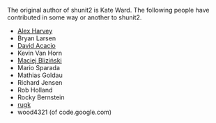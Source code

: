 The original author of shunit2 is Kate Ward. The following people have
contributed in some way or another to shunit2.

- [Alex Harvey](https://github.com/alexharv074)
- Bryan Larsen
- [David Acacio](https://github.com/dacacioa)
- Kevin Van Horn
- [Maciej Bliziński](https://github.com/automatthias)
- Mario Sparada
- Mathias Goldau
- Richard Jensen
- Rob Holland
- Rocky Bernstein
- [rugk](https://github.com/rugk)
- wood4321 (of code.google.com)
